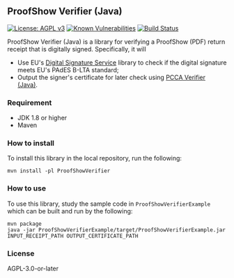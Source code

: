 ## ProofShow Verifier (Java)
[![License: AGPL v3](https://img.shields.io/badge/License-AGPL%20v3-blue.svg)](https://www.gnu.org/licenses/agpl-3.0)
[![Known Vulnerabilities](https://snyk.io//test/github/ProofShow/ProofShow-Verifier-Java/badge.svg?targetFile=ProofShowVerifier/pom.xml)](https://snyk.io//test/github/ProofShow/ProofShow-Verifier-Java?targetFile=ProofShowVerifier/pom.xml)
[![Build Status](https://travis-ci.com/ProofShow/ProofShow-Verifier-Java.svg?branch=master)](https://travis-ci.com/ProofShow/ProofShow-Verifier-Java)

ProofShow Verifier (Java) is a library for verifying a ProofShow (PDF) return receipt that is digitally signed. Specifically, it will

- Use EU's [Digital Signature Service](https://github.com/esig/dss) library to check if the digital signature meets EU's PAdES B-LTA standard;
- Output the signer's certificate for later check using [PCCA Verifier (Java)](https://github.com/ProofShow/PCCA-Verifier-Java).

### Requirement
- JDK 1.8 or higher
- Maven

### How to install
To install this library in the local repository, run the following:

```
mvn install -pl ProofShowVerifier
```

### How to use
To use this library, study the sample code in `ProofShowVerifierExample` which can be built and run by the following:

```
mvn package
java -jar ProofShowVerifierExample/target/ProofShowVerifierExample.jar INPUT_RECEIPT_PATH OUTPUT_CERTIFICATE_PATH
```

### License
AGPL-3.0-or-later
